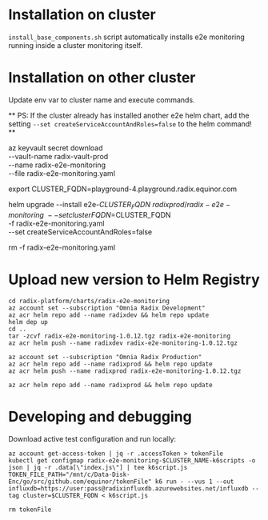 # Installation on cluster

`install_base_components.sh` script automatically installs e2e monitoring running inside a cluster monitoring itself.

# Installation on other cluster

Update env var to cluster name and execute commands. 

** PS: If the cluster already has installed another e2e helm chart, add the setting `--set createServiceAccountAndRoles=false` to the helm command! **

az keyvault secret download \
    --vault-name radix-vault-prod \
    --name radix-e2e-monitoring \
    --file radix-e2e-monitoring.yaml

export CLUSTER_FQDN=playground-4.playground.radix.equinor.com

helm upgrade --install e2e-$CLUSTER_FQDN \
    radixprod/radix-e2e-monitoring \
    --set clusterFQDN=$CLUSTER_FQDN \
    -f radix-e2e-monitoring.yaml \
    --set createServiceAccountAndRoles=false

rm -f radix-e2e-monitoring.yaml


# Upload new version to Helm Registry
```
cd radix-platform/charts/radix-e2e-monitoring
az account set --subscription "Omnia Radix Development"
az acr helm repo add --name radixdev && helm repo update
helm dep up
cd ..
tar -zcvf radix-e2e-monitoring-1.0.12.tgz radix-e2e-monitoring
az acr helm push --name radixdev radix-e2e-monitoring-1.0.12.tgz

az account set --subscription "Omnia Radix Production"
az acr helm repo add --name radixprod && helm repo update
az acr helm push --name radixprod radix-e2e-monitoring-1.0.12.tgz

az acr helm repo add --name radixprod && helm repo update
```


# Developing and debugging

Download active test configuration and run locally:

    az account get-access-token | jq -r .accessToken > tokenFile
    kubectl get configmap radix-e2e-monitoring-$CLUSTER_NAME-k6scripts -o json | jq -r .data[\"index.js\"] | tee k6script.js
    TOKEN_FILE_PATH="/mnt/c/Data-Disk-Enc/go/src/github.com/equinor/tokenFile" k6 run - --vus 1 --out influxdb=https://user:pass@radixinfluxdb.azurewebsites.net/influxdb --tag cluster=$CLUSTER_FQDN < k6script.js

    rm tokenFile